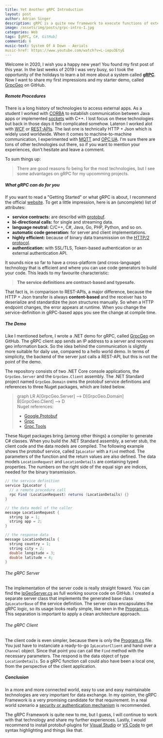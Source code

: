 ```yaml
---
title: Yet Another gRPC Introduction
layout: post
author: Adrian Singer
description: gRPC is a quite new framework to execute functions of external applications. Find out how to use it in .NET.
image: /assets/img/posts/grpc-intro-1.jpg
categories: Web
tags: [gRPC, C#, GitHub]
commentid: 6
music-text: System Of A Down - Aerials
music-href: https://www.youtube.com/watch?v=L-iepu3EtyE
---
```


Welcome in 2020, I wish you a happy new year! You found my first post of this year. <i class="mdi mdi-emoticon-outline" style="font-size: inherit"></i> In the last weeks of 2019 I was very busy, so I took the opportunity of the holidays to learn a bit more about a system called **[gRPC](https://grpc.io/)**. Now I want to share my first impressions and my starter demo, called [GrpcGeo](https://github.com/adriansinger87/GrpcGeo) on GitHub.

##### Remote Procedures

There is a long history of technologies to access external apps. As a student I worked with [CORBA](https://docs.oracle.com/javase/7/docs/technotes/guides/idl/corba.html) to establish communication between Java apps or implemented [sockets](https://docs.microsoft.com/en-us/windows/win32/winsock/complete-client-code) with C++. I lost focus on these technologies but back in those days it felt complicated somehow. Lateron I worked alot with [WCF](https://docs.microsoft.com/en-us/dotnet/framework/wcf/whats-wcf) or [REST-APIs](https://dotnet.microsoft.com/apps/aspnet/apis). The last one is technically HTTP + Json which is widely used worldwide. 
When it comes to machine-to-machine communication, I experimented with [MQTT](http://mqtt.org/) and [OPC UA](https://github.com/OPCFoundation/UA-.NETStandard). I'm sure there are tons of other technologies out there, so if you want to mention your experiences, don't hesitate and leave a comment. <i class="mdi mdi-message-text-outline" style="font-size: inherit"></i> 

To sum things up: 
> There are good reasons fo being for the most technologies, but I see some advantages on gRPC for my upcomming projects.

##### What gRPC can do for you

If you want to read a "Getting Started" or what gRPC is about, I recommend the official [website](https://grpc.io/). To get a little impression, here is an (uncomplete) list of attributes:

<ul class="ul-md">
    <li><b>service contracts:</b> are describd with <a href="https://github.com/protocolbuffers/protobuf" target="_blank">protobuf</a>.</li>
    <li><b>bi-directional calls:</b> for single and streaming data.</li>
    <li><b>language neutral:</b> C/C++, C#, Java, Go, PHP, Python, and so on.</li>
    <li><b>automatic code generation:</b> for server and client implementations.</li>
    <li><b>highly efficient:</b> because of binary data transmission on the <a href="https://http2.github.io/" target="_blank">HTTP/2 protocol</a>.</li>
    <li><b>authentication:</b> with SSL/TLS, Token-based authentication or an external authentication API.</li>
</ul>

It sounds nice so far to have a cross-platform (and cross-language) technology that is efficient and where you can use code generators to build your code. This leads to my favourite characteristic:
> **The service definitions are contract-based and typesafe.**

That fact is, in comparison to REST-APIs, a major difference, because the HTTP + Json transfer is always **content-based** and the receiver has to deserialize and standardize the json structures manually. So when a HTTP endpoint changes, the error appears at runtime. When you change the service-definition in gRPC-based apps you see the change at compile time.

##### The Demo

Like I mentioned before, I wrote a .NET demo for gRPC, called [GrpcGeo](https://github.com/adriansinger87/GrpcGeo) on GitHub.
The gRPC client app sends an IP address to a server and receives geo information back.
So the idea behind the communication is slightly more suitable for daily use, compared to a hello world demo.
In terms of simplicity, the backend of the server just calls a REST-API, but this is not the point of the demo. <i class="mdi mdi-emoticon-outline" style="font-size: inherit"></i>

The repository consists of two .NET Core console applications, the `GrpcGeo.Server` and the `GrpcGeo.Client` assembly. The .NET Standard project named `GrpcGeo.Domain` owns the protobuf service definitions and references to three Nuget packages, which are listed below.

<blockquote>
  <div class="mermaid">
  graph LR
      A[GrpcGeo.Server] --> D[GrpcGeo.Domain]
      B[GrpcGeo.Client] --> D
  </div>
  Nuget references:
  <ul class="ul-md">
      <li><a href="https://www.nuget.org/packages/Google.Protobuf/" target="_blank">Google.Protobuf</a></li>
      <li><a href="https://www.nuget.org/packages/Grpc/" target="_blank">Grpc</a></li>
      <li><a href="https://www.nuget.org/packages/Grpc.Tools/" target="_blank">Grpc.Tools</a></li>
  </ul>
</blockquote>

These Nuget packages bring (among other things) a compiler to generate C# classes. When you build the .NET Standard assembly, a server stub, the client code and the data models are compiled. The following example shows the protobuf service, called `IpLocator` with a `Find` method. The parameters of the function and the return values are also defined. The data models `LocationRequest` and `LocationDetails` are containing typed properties. The numbers on the right side of the equal sign are indices, needed for the binary transmission.

``` java
// the service definition
service IpLocator {
  // a remote procedure call
  rpc Find (LocationRequest) returns (LocationDetails) {}
}

// the data model of the caller
message LocationRequest {
  string ip = 1;
  string app = 2;
}

// the response data
message LocationDetails {
  string country = 1;
  string city = 2;
  double longitude = 3;
  double latitude = 4;
}
```
###### The gRPC Server
The implementation of the server code is really straight foward. You can find the [IpGeoServer.cs](https://github.com/adriansinger87/GrpcGeo/blob/master/GrpcGeo.Server/IpGeoServer.cs) as full working source code on GitHub. I created a separate server class that implements the generated base class `IpLocatorBase` of the service definition. The server class encapsulates the gRPC logic, so its usage looks really simple, like seen in the [Program.cs](https://github.com/adriansinger87/GrpcGeo/blob/master/GrpcGeo.Server/Program.cs). This separation is important to apply a clean architecture approach.

###### The gRPC Client
The client code is even simpler, because there is only the [Program.cs](https://github.com/adriansinger87/GrpcGeo/blob/master/GrpcGeo.Client/Program.cs) file. You just have to instanciate a ready-to-go `IpLocatorClient` and hand over a `Channel` object. Since that point you can call the `Find` method with the necessary parameters. The respond is the data object of type `LocationDetails`. So a gRPC function call could also have been a local one, from the perspective of the client application.

##### Conclusion

In a more and more connected world, easy to use and easy maintainable technologies are very important for data exchange.
In my opinion, the gRPC Framework is a very promising candidate for that requirement.
In a real world szenario a [security or authentication mechanism](https://www.grpc.io/docs/guides/auth/) is recommended.

The gRPC Framework is quite new to me, but I guess, I will continue to work with that technology and share my further experiences.
Lastly, I would recommend to install protobuf-plugins for [Visual Studio](https://marketplace.visualstudio.com/items?itemName=mreu.ProtobufLanguageService) or [VS Code](https://marketplace.visualstudio.com/items?itemName=zxh404.vscode-proto3) to get syntax highlighting and things like that.


